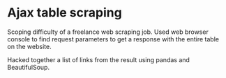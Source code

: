 # Ajax table scraping

Scoping difficulty of a freelance web scraping job.
Used web browser console to find request parameters to get a response with the entire table on the website.

Hacked together a list of links from the result using pandas and BeautifulSoup.

